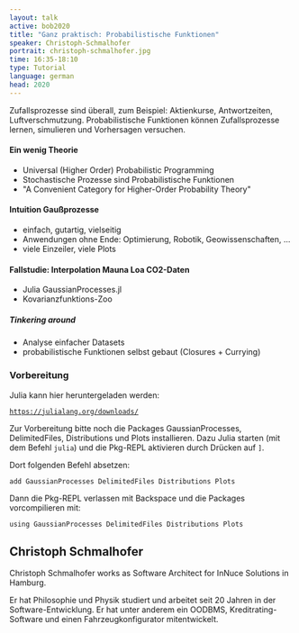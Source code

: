 ```yaml
---
layout: talk
active: bob2020
title: "Ganz praktisch: Probabilistische Funktionen"
speaker: Christoph-Schmalhofer
portrait: christoph-schmalhofer.jpg
time: 16:35-18:10
type: Tutorial
language: german
head: 2020
---
```


Zufallsprozesse sind überall, zum Beispiel: Aktienkurse,
Antwortzeiten, Luftverschmutzung.  Probabilistische Funktionen können
Zufallsprozesse lernen, simulieren und Vorhersagen versuchen.

#### Ein wenig Theorie


- Universal (Higher Order) Probabilistic Programming
- Stochastische Prozesse sind Probabilistische Funktionen
- "A Convenient Category for Higher-Order Probability Theory"


#### Intuition Gaußprozesse

- einfach, gutartig, vielseitig
- Anwendungen ohne Ende: Optimierung, Robotik, Geowissenschaften, ...
- viele Einzeiler, viele Plots

#### Fallstudie: Interpolation Mauna Loa CO2-Daten

- Julia GaussianProcesses.jl
- Kovarianzfunktions-Zoo


##### Tinkering around

- Analyse einfacher Datasets
- probabilistische Funktionen selbst gebaut (Closures + Currying)

### Vorbereitung

Julia kann hier heruntergeladen werden:

[`https://julialang.org/downloads/`](https://julialang.org/downloads/)

Zur Vorbereitung bitte noch die Packages GaussianProcesses,
DelimitedFiles, Distributions und Plots installieren.  Dazu Julia
starten (mit dem Befehl `julia`) und die Pkg-REPL
aktivieren durch Drücken auf `]`.

Dort folgenden Befehl absetzen:

```
add GaussianProcesses DelimitedFiles Distributions Plots
```

Dann die Pkg-REPL verlassen mit Backspace und die Packages
vorcompilieren mit:

```
using GaussianProcesses DelimitedFiles Distributions Plots
```

## Christoph Schmalhofer

Christoph Schmalhofer works as Software Architect for InNuce Solutions
in Hamburg. 

Er hat Philosophie und Physik studiert und arbeitet seit 20 Jahren in
der Software-Entwicklung. Er hat unter anderem ein OODBMS,
Kreditrating-Software und einen Fahrzeugkonfigurator mitentwickelt.
